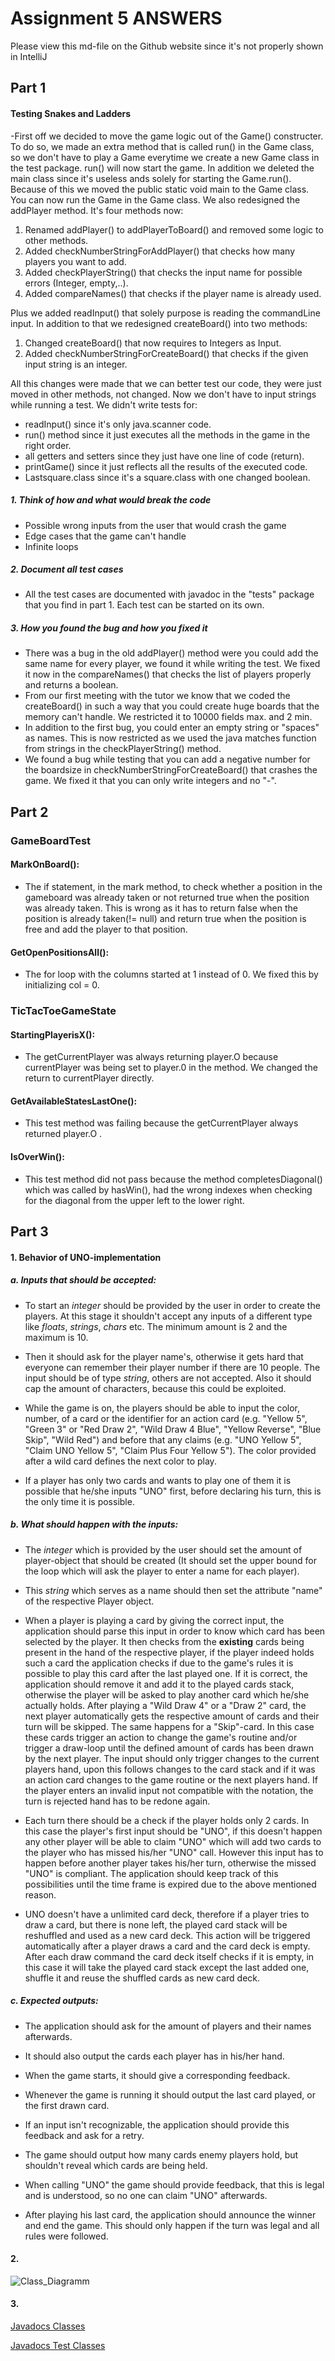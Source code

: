 # Assignment 5 ANSWERS

Please view this md-file on the Github website since it's not properly shown in IntelliJ

## Part 1

#### Testing Snakes and Ladders

-First off we decided to move the game logic out of the Game() constructer. To do so, we made an extra method that is called run() in the Game class, so we don't have to play a Game everytime we create a new Game class in the test package. run() will now start the game. In addition we deleted the main class since it's useless ands solely for starting the Game.run(). Because of this we moved the public static void main to the Game class. You can now run the Game in the Game class.
We also redesigned the addPlayer method. It's four methods now:
1. Renamed addPlayer() to addPlayerToBoard() and removed some logic to other methods.
2. Added checkNumberStringForAddPlayer() that checks how many players you want to add.
3. Added checkPlayerString() that checks the input name for possible errors (Integer, empty,..).
4. Added compareNames() that checks if the player name is already used.

Plus we added readInput() that solely purpose is reading the commandLine input. In addition to that we redesigned createBoard() into two methods:
1. Changed createBoard() that now requires to Integers as Input.
2. Added checkNumberStringForCreateBoard() that checks if the given input string is an integer.

All this changes were made that we can better test our code, they were just moved in other methods, not changed. Now we don't have to input strings while running a test. We didn't write tests for: 
- readInput() since it's only java.scanner code. 
- run() method since it just executes all the methods in the game in the right order.
- all getters and setters since they just have one line of code (return).
- printGame() since it just reflects all the results of the executed code.
- Lastsquare.class since it's a square.class with one changed boolean.

##### 1. Think of how and what would break the code
- Possible wrong inputs from the user that would crash the game
- Edge cases that the game can't handle
- Infinite loops

##### 2. Document all test cases
- All the test cases are documented with javadoc in the "tests" package that you find in part 1. Each test can be started on its own.

##### 3. How you found the bug and how you fixed it
- There was a bug in the old addPlayer() method were you could add the same name for every player, we found it while writing the test. We fixed it now in the compareNames() that checks the list of players properly and returns a boolean. 
- From our first meeting with the tutor we know that we coded the createBoard() in such a way that you could create huge boards that the memory can't handle. We restricted it to 10000 fields max. and 2 min.
- In addition to the first bug, you could enter an empty string or "spaces" as names. This is now restricted as we used the java matches function from strings in the checkPlayerString() method.
- We found a bug while testing that you can add a negative number for the boardsize in checkNumberStringForCreateBoard() that crashes the game. We fixed it that you can only write integers and no "-".

## Part 2
### GameBoardTest
#### MarkOnBoard(): 
- The if statement, in the mark method, to check whether a position in the gameboard was already taken or not returned true when the position was already taken. This is wrong as it has to return false when the position is already taken(!= null) and return true when the position is free and add the player to that position.
#### GetOpenPositionsAll():
- The for loop with the columns started at 1 instead of 0. We fixed this by initializing col = 0.

### TicTacToeGameState
#### StartingPlayerisX(): 
- The getCurrentPlayer was always returning player.O because currentPlayer was being set to player.0 in the method. We changed the return to currentPlayer directly.

#### GetAvailableStatesLastOne(): 
- This test method was failing because the getCurrentPlayer always returned player.O .

#### IsOverWin():
- This test method did not pass because the method completesDiagonal() which was called by hasWin(), had the wrong indexes when checking for the diagonal from the upper left to the lower right.

## Part 3

#### 1. Behavior of UNO-implementation

##### a. Inputs that should be accepted:

* To start an _integer_ should be provided by the user in order to create the players. At this stage it shouldn't accept
any inputs of a different type like _floats_, _strings_, _chars_ etc. The minimum amount is 2 and the maximum is 10.

* Then it should ask for the player name's, otherwise it gets hard that everyone can remember their player number if
there are 10 people. The input should be of type _string_, others are not accepted. Also it should cap the amount of
characters, because this could be exploited.

* While the game is on, the players should be able to input the color, number, of a card or the identifier for an
action card (e.g. "Yellow 5", "Green 3" or "Red Draw 2", "Wild Draw 4 Blue", "Yellow Reverse", "Blue Skip", "Wild Red")
and before that any claims (e.g. "UNO Yellow 5", "Claim UNO Yellow 5", "Claim Plus Four Yellow 5").
The color provided after a wild card defines the next color to play.

* If a player has only two cards and wants to play one of them it is possible that he/she inputs "UNO" first, before
declaring his turn, this is the only time it is possible.

##### b. What should happen with the inputs:

* The _integer_ which is provided by the user should set the amount of player-object that should be created (It
should set the upper bound for the loop which will ask the player to enter a name for each player).

* This _string_ which serves as a name should then set the attribute "name" of the respective Player object.

* When a player is playing a card by giving the correct input, the application should parse this input in order to know 
which card has been selected by the player. It then checks from the **existing** cards being present in the hand of the 
respective player, if the player indeed holds such a card the application checks if due to the game's rules it is
possible to play this card after the last played one. If it is correct, the application should remove it and add it to 
the played cards stack, otherwise the player will be asked to play another card which he/she actually holds.
After playing a "Wild Draw 4" or a "Draw 2" card, the next player automatically gets the respective amount of cards and 
their turn will be skipped. The same happens for a "Skip"-card. In this case these cards trigger an action to change
the game's routine and/or trigger a draw-loop until the defined amount of cards has been drawn by the next player. The
input should only trigger changes to the current players hand, upon this follows changes to the card stack and if it was
an action card changes to the game routine or the next players hand. If the player enters an invalid input not 
compatible with the notation, the turn is rejected hand has to be redone again.

* Each turn there should be a check if the player holds only 2 cards. In this case the player's first input should be
"UNO", if this doesn't happen any other player will be able to claim "UNO" which will add two cards to the player who
has missed his/her "UNO" call. However this input has to happen before another player takes his/her turn, otherwise the
missed "UNO" is compliant. The application should keep track of this possibilities until the time frame is expired due
to the above mentioned reason.

* UNO doesn't have a unlimited card deck, therefore if a player tries to draw a card, but there is none left, the played
card stack will be reshuffled and used as a new card deck. This action will be triggered automatically after a player
draws a card and the card deck is empty. After each draw command the card deck itself checks if it is empty, in this
case it will take the played card stack except the last added one, shuffle it and reuse the shuffled cards as new card
deck.

##### c. Expected outputs:

* The application should ask for the amount of players and their names afterwards.

* It should also output the cards each player has in his/her hand.

* When the game starts, it should give a corresponding feedback.

* Whenever the game is running it should output the last card played, or the first drawn card.

* If an input isn't recognizable, the application should provide this feedback and ask for a retry.

* The game should output how many cards enemy players hold, but shouldn't reveal which cards are being held.

* When calling "UNO" the game should provide feedback, that this is legal and is understood, so no one can claim 
"UNO" afterwards.

* After playing his last card, the application should announce the winner and end the game. This should only happen
if the turn was legal and all rules were followed.

#### 2.
![Class_Diagramm](https://github.com/alainkueng/BINF4241-group08/blob/Dev/Assignment%205/Class%20Diagram.png)
#### 3.
[Javadocs Classes](https://github.com/alainkueng/BINF4241-group08/blob/master/Assignment%205/Javadocs/Source%20Classes/allpackages-index.html)

[Javadocs Test Classes](https://github.com/alainkueng/BINF4241-group08/blob/master/Assignment%205/Javadocs/Test%20Classes/allpackages-index.html)